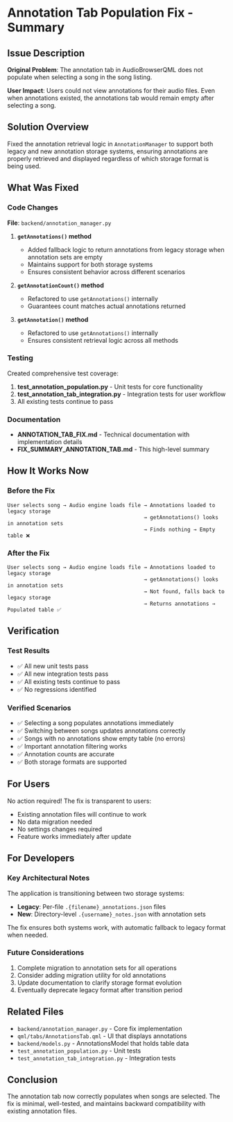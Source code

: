 # Annotation Tab Population Fix - Summary

## Issue Description
**Original Problem**: The annotation tab in AudioBrowserQML does not populate when selecting a song in the song listing.

**User Impact**: Users could not view annotations for their audio files. Even when annotations existed, the annotations tab would remain empty after selecting a song.

## Solution Overview
Fixed the annotation retrieval logic in `AnnotationManager` to support both legacy and new annotation storage systems, ensuring annotations are properly retrieved and displayed regardless of which storage format is being used.

## What Was Fixed

### Code Changes
**File**: `backend/annotation_manager.py`

1. **`getAnnotations()` method**
   - Added fallback logic to return annotations from legacy storage when annotation sets are empty
   - Maintains support for both storage systems
   - Ensures consistent behavior across different scenarios

2. **`getAnnotationCount()` method**
   - Refactored to use `getAnnotations()` internally
   - Guarantees count matches actual annotations returned

3. **`getAnnotation()` method**
   - Refactored to use `getAnnotations()` internally
   - Ensures consistent retrieval logic across all methods

### Testing
Created comprehensive test coverage:

1. **test_annotation_population.py** - Unit tests for core functionality
2. **test_annotation_tab_integration.py** - Integration tests for user workflow
3. All existing tests continue to pass

### Documentation
- **ANNOTATION_TAB_FIX.md** - Technical documentation with implementation details
- **FIX_SUMMARY_ANNOTATION_TAB.md** - This high-level summary

## How It Works Now

### Before the Fix
```
User selects song → Audio engine loads file → Annotations loaded to legacy storage
                                            → getAnnotations() looks in annotation sets
                                            → Finds nothing → Empty table ❌
```

### After the Fix
```
User selects song → Audio engine loads file → Annotations loaded to legacy storage
                                            → getAnnotations() looks in annotation sets
                                            → Not found, falls back to legacy storage
                                            → Returns annotations → Populated table ✅
```

## Verification

### Test Results
- ✅ All new unit tests pass
- ✅ All new integration tests pass
- ✅ All existing tests continue to pass
- ✅ No regressions identified

### Verified Scenarios
- ✅ Selecting a song populates annotations immediately
- ✅ Switching between songs updates annotations correctly
- ✅ Songs with no annotations show empty table (no errors)
- ✅ Important annotation filtering works
- ✅ Annotation counts are accurate
- ✅ Both storage formats are supported

## For Users
No action required! The fix is transparent to users:
- Existing annotation files will continue to work
- No data migration needed
- No settings changes required
- Feature works immediately after update

## For Developers

### Key Architectural Notes
The application is transitioning between two storage systems:
- **Legacy**: Per-file `.{filename}_annotations.json` files
- **New**: Directory-level `.{username}_notes.json` with annotation sets

The fix ensures both systems work, with automatic fallback to legacy format when needed.

### Future Considerations
1. Complete migration to annotation sets for all operations
2. Consider adding migration utility for old annotations
3. Update documentation to clarify storage format evolution
4. Eventually deprecate legacy format after transition period

## Related Files
- `backend/annotation_manager.py` - Core fix implementation
- `qml/tabs/AnnotationsTab.qml` - UI that displays annotations
- `backend/models.py` - AnnotationsModel that holds table data
- `test_annotation_population.py` - Unit tests
- `test_annotation_tab_integration.py` - Integration tests

## Conclusion
The annotation tab now correctly populates when songs are selected. The fix is minimal, well-tested, and maintains backward compatibility with existing annotation files.
